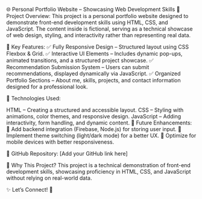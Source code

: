 🌐 Personal Portfolio Website – Showcasing Web Development Skills
🚀 Project Overview:
This project is a personal portfolio website designed to demonstrate front-end development skills using HTML, CSS, and JavaScript. The content inside is fictional, serving as a technical showcase of web design, styling, and interactivity rather than representing real data.

🔹 Key Features:
✅ Fully Responsive Design – Structured layout using CSS Flexbox & Grid.
✅ Interactive UI Elements – Includes dynamic pop-ups, animated transitions, and a structured project showcase.
✅ Recommendation Submission System – Users can submit recommendations, displayed dynamically via JavaScript.
✅ Organized Portfolio Sections – About me, skills, projects, and contact information designed for a professional look.

🔧 Technologies Used:

HTML – Creating a structured and accessible layout.
CSS – Styling with animations, color themes, and responsive design.
JavaScript – Adding interactivity, form handling, and dynamic content.
🎯 Future Enhancements:
🔹 Add backend integration (Firebase, Node.js) for storing user input.
🔹 Implement theme switching (light/dark mode) for a better UX.
🔹 Optimize for mobile devices with better responsiveness.

🔗 GitHub Repository: [Add your GitHub link here]

📌 Why This Project?
This project is a technical demonstration of front-end development skills, showcasing proficiency in HTML, CSS, and JavaScript without relying on real-world data.

✨ Let’s Connect! 🚀
